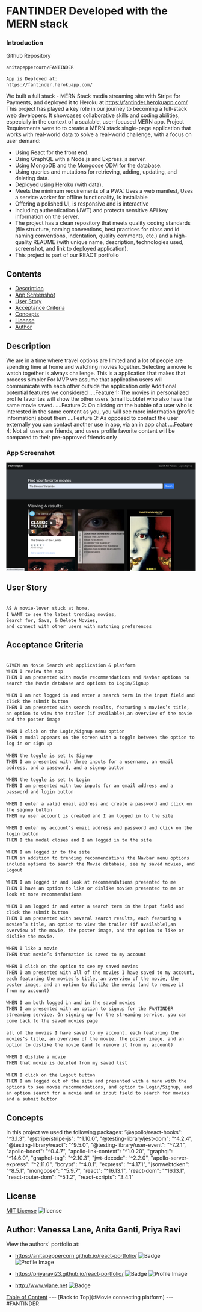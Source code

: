 # FANTINDER Developed with the MERN stack
### Introduction
Github Repository
``` text 
anitapeppercorn/FANTINDER
```

``` text
App is Deployed at:
https://fantinder.herokuapp.com/

```

We built a full stack - MERN Stack media streaming site with Stripe for Payments, and deployed it to Heroku at https://fantinder.herokuapp.com/ This project has played a key role in our journey to becoming a full-stack web developers. It showcases collaborative skills and coding abilities, especially in the context of a scalable, user-focused MERN app.
Project Requirements were to to create a MERN stack single-page application that works with real-world data to solve a real-world challenge, with a focus on user demand:
- Using React for the front end.
- Using GraphQL with a Node.js and Express.js server.
- Using MongoDB and the Mongoose ODM for the database.
- Using queries and mutations for retrieving, adding, updating, and deleting data.
- Deployed using Heroku (with data).
- Meets the minimum requirements of a PWA: Uses a web manifest, Uses a service worker for offline functionality, Is installable
- Offering a polished UI, is responsive and is interactive 
- Including authentication (JWT) and protects sensitive API key information on the server.
- The project has a clean repository that meets quality coding standards (file structure, naming conventions, best practices for class and id naming conventions, indentation, quality comments, etc.) and a high-quality README (with unique name, description, technologies used, screenshot, and link to deployed application).
- This project is part of our REACT portfolio 


## Contents
- [Description](#Description)
- [App Screenshot](#App)
- [User Story](#User-Story)
- [Acceptance Criteria](#Acceptance-Criteria)
- [Concepts](#Concepts)
- [License](#License)
- [Author](#Author)

## Description
We are in a time where travel options are limited and a lot of people are spending time at home and watching movies together. Selecting a movie to watch together is always challenge. This is a application that makes that process simpler
For MVP we assume that application users will communicate with each other outside the application only
Additional potential features we considered
….Feature 1: The movies in personalized profile favorites will show the other users (small bubble) who also have the same movie saved. 
….Feature 2: On clicking on the bubble of a user who is interested in the same content as you, you will see more information (profile information) about them
….Feature 3: As opposed to contact the user externally you can contact another use in app, via an in app chat
….Feature 4: Not all users are friends, and users profile favorite content will be compared to their pre-approved friends only

### App Screenshot
![](images/FANTINDER.png)


## User Story

```text

AS A movie-lover stuck at home, 
I WANT to see the latest trending movies, 
Search for, Save, & Delete Movies,
and connect with other users with matching preferences
```



## Acceptance Criteria
```text

GIVEN an Movie Search web application & platform 
WHEN I review the app
THEN I am presented with movie recommendations and Navbar options to search the Movie database and options to Login/Signup

WHEN I am not logged in and enter a search term in the input field and click the submit button
THEN I am presented with search results, featuring a movies’s title, an option to view the trailer (if available),an overview of the movie and the poster image

WHEN I click on the Login/Signup menu option
THEN a modal appears on the screen with a toggle between the option to log in or sign up

WHEN the toggle is set to Signup
THEN I am presented with three inputs for a username, an email address, and a password, and a signup button

WHEN the toggle is set to Login
THEN I am presented with two inputs for an email address and a password and login button

WHEN I enter a valid email address and create a password and click on the signup button
THEN my user account is created and I am logged in to the site

WHEN I enter my account’s email address and password and click on the login button
THEN I the modal closes and I am logged in to the site

WHEN I am logged in to the site
THEN in addition to trending recommendations the Navbar menu options include options to search the Movie database, see my saved movies, and Logout

WHEN I am logged in and look at recommendations presented to me 
THEN I have an option to like or dislike movies presented to me or look at more recommendations

WHEN I am logged in and enter a search term in the input field and click the submit button
THEN I am presented with several search results, each featuring a movies’s title, an option to view the trailer (if available),an overview of the movie, the poster image, and the option to like or dislike the movie.

WHEN I like a movie
THEN that movie’s information is saved to my account

WHEN I click on the option to see my saved movies
THEN I am presented with all of the movies I have saved to my account, each featuring the movies’s title, an overview of the movie, the poster image, and an option to dislike the movie (and to remove it from my account)

WHEN I am both logged in and in the saved movies
THEN I am presented with an option to signup for the FANTINDER streaming service. On signing up for the streaming service, you can come back to the saved movies page

all of the movies I have saved to my account, each featuring the movies’s title, an overview of the movie, the poster image, and an option to dislike the movie (and to remove it from my account)

WHEN I dislike a movie
THEN that movie is deleted from my saved list

WHEN I click on the Logout button
THEN I am logged out of the site and presented with a menu with the options to see movie recommendations, and option to Login/Signup, and an option search for a movie and an input field to search for movies and a submit button  

```



## Concepts

In this project we used the following packages:
    ”@apollo/react-hooks": "^3.1.3",
    "@stripe/stripe-js": "^1.10.0",
    "@testing-library/jest-dom": "^4.2.4",
    "@testing-library/react": "^9.5.0",
    "@testing-library/user-event": "^7.2.1",
    "apollo-boost": "^0.4.7",
    "apollo-link-context": "^1.0.20",
    "graphql": "^14.6.0",
    "graphql-tag": "^2.10.3",
    "jwt-decode": “^2.2.0",
    "apollo-server-express": "^2.11.0",
    "bcrypt": "^4.0.1",
    "express": "^4.17.1",
    "jsonwebtoken": "^8.5.1",
    "mongoose": "^5.9.7",
    "react": "^16.13.1",
    "react-dom": "^16.13.1",
    "react-router-dom": "^5.1.2",
    "react-scripts": "3.4.1"


## License
[MIT License](./LICENSE)
![license](https://img.shields.io/badge/License-MIT-blue)

## Author: Vanessa Lane, Anita Ganti, Priya Ravi

View the authors' portfolio at:  
- https://anitapeppercorn.github.io/react-portfolio/
![Badge](https://img.shields.io/badge/Github-anitapeppercorn-4cbbb9) 
![Profile Image](https://github.com/anitapeppercorn.png?size=50)


- https://priyaravi23.github.io/react-portfolio/
![Badge](https://img.shields.io/badge/Github-priyaravi23-4cbbb9) 
![Profile Image](https://github.com/priyaravi23.png?size=50)


- http://www.vlane.net
![Badge](https://img.shields.io/badge/Github-vanessalane-4cbbb9) 


[Table of Content](#Table-of-Content) --- [Back to Top](#Movie connecting platform) --- #FANTINDER




